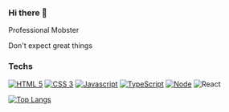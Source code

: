 ### Hi there 👋

Professional Mobster

Don't expect great things

### Techs
[![HTML 5](https://img.shields.io/badge/HTML5-E34F26?style=for-the-badge&logo=html5&logoColor=white)](https://www.w3.org/standards/webdesign/htmlcss.html)
[![CSS 3](https://img.shields.io/badge/CSS3-1572B6?style=for-the-badge&logo=css3&logoColor=white)](https://www.w3.org/standards/webdesign/htmlcss.html)
[![Javascript](https://img.shields.io/badge/JAVASCRIPT-323330?style=for-the-badge&logo=javascript)](https://typescriptlang.org)
[![TypeScript](https://img.shields.io/badge/TYPESCRIPT-323330?style=for-the-badge&logo=typescript)](https://typescriptlang.org)
[![Node](https://img.shields.io/badge/Node.js-43853D?style=for-the-badge&logo=node.js&logoColor=white)](https://nodejs.org)
![React](https://img.shields.io/badge/react-%2320232a.svg?style=for-the-badge&logo=react&logoColor=%2361DAFB)

[![Top Langs](https://github-readme-stats.vercel.app/api/top-langs/?username=SerjeiMikailov&layout=compact)](https://github.com/anuraghazra/github-readme-stats)
